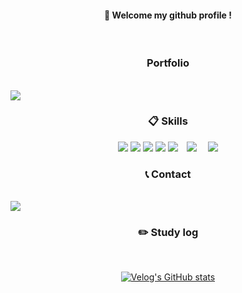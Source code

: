 <div align="center"> 

####  :wave: Welcome my github profile !
 
 <br/>

 
### Portfolio

<br/>

<div style="display:flex; flex-direction:row;">
    <a href="https://plausible-canopy-e4b.notion.site/Portfolio-406e18cb6b234867b14e84796f0e8d1b?pvs=4">
        <img src="https://img.shields.io/badge/Notion-000000?style=for-the-badge&logo=Notion&logoColor=#000000"> 
    </a>
</div>
  
###  :clipboard: Skills


<img src="https://img.shields.io/badge/Python-3776AB?style=for-the-badge&logo=Python&logoColor=white"/>
<img src="https://img.shields.io/badge/Scikit-learn-F7931E?style=for-the-badge&logo=Scikit-learn&logoColor=white"/>
<img src="https://img.shields.io/badge/Tensorflow-FF6F00?style=for-the-badge&logo=Tensorflow&logoColor=white"/>
<img src="https://img.shields.io/badge/Pytorch-EE4C2C?style=for-the-badge&logo=Pytorch&logoColor=white"/>
<img src="https://img.shields.io/badge/R-276DC3?style=for-the-badge&logo=R&logoColor=white"/>
<img src="https://img.shields.io/badge/MySQL-4479A1?style=for-the-badge&logo=MySQL&logoColor=white" style="height : auto; margin-left : 10px; margin-right : 10px;"/></a>&nbsp;
<img src="https://img.shields.io/badge/Tableau-E97627?style=for-the-badge&logo=Tableau&logoColor=white"/>
 
   <br/>

### 📞 Contact

<br/>

<div style="display:flex; flex-direction:row;">
    <a href="mailto:qeqw3435@naver.com">
        <img src="https://img.shields.io/badge/Naver-000000?style=for-the-badge&logo=Naver&logoColor=#03C75A"> 
    </a>
</div>

 
### :pencil2: Study log

 <br/>
    
[![Velog's GitHub stats](https://velog-readme-stats.vercel.app/api?name=dandelion_26&slug=Chapter-1&color=dark&)](https://velog.io/@dandelion_26)

</div>




    
<!--
**Eastha0526/Eastha0526** is a ✨ _special_ ✨ repository because its `README.md` (this file) appears on your GitHub profile.

### Education

- MIS and Applied Data Science bachelor's degree in Myongji University (2018.03 ~ Now)

### Conference

- 2023 한국 정보 기술 학회 "음악적 특성에 따른 한국 음원 시장 성공요인 분석"
- 2023 한국 디지털 콘텐츠 학회 "AMI 데이터를 활용한 에너지 최적화 기계학습 모형개발"

### Certificate

- 빅데이터분석기사 (23.07)
- AICE ASSOCIATE (23.07)
- 데이터분석 준전문가 ADsP (22.09)

### Award

- 2022 서울 디지털 재단, 서울 시민 데이터를 활용한 도시 문제 해결 경진대회 장려상
- 2023 한국정보기술학회, 2023 하계종합학술대회 및 대학생 논문경진대회 우수논문상
- 2023 한국디지털콘텐츠학회, 2023 하계종합학술대회 및 대학생논문경진대회 동상

### Paper

- "AMI 데이터를 활용한 딥러닝 기반의 에너지 사용량 예측 모델" - 김동하, 이한준 (Journal of KIIT)
  - Deep-learning based Predictive Model For Energy Consumption using AMI Data

### Project

|프로젝트 명|기간|역할|링크|비고|
|:---:|:---:|:--:|:---:|:---:|
|서울 시민데이터를 활용한 도시문제 해결 경진대회|22.10.03 ~ 22.10.14|데이터 수집</br>데이터 시각화</br>전처리</br>AI 모델링|https://github.com/Eastha0526/Seoul||
|AI Challenge for Biodiversity|22.10.05 ~ 22.10.31|AI 모델링, </br> 프로젝트 관리|https://github.com/Eastha0526/sk_bio_2022||
|한국 음원시장 성공요인 분석|22.11 ~ 22.12|데이터 수집</br>EDA</br>모델링|https://github.com/Eastha0526/kpop_market_Success-Factors|우수논문상 수상|
|제 4회 2023 연구 개발특구 AI SPARK 챌린지|23.04 ~ 23.04|모델링|https://github.com/Eastha0526/ai_spark_annomaly_detection||
|BDA 데이터분석 활용 공모전 (CJ 제일제당)|23.05.18 ~ 23.05.26|AI 모델링 </br> XAI 활용</br> 마케팅 인사이트 제시|https://github.com/Eastha0526/CJ||
|AMI 데이터를 활용한 에너지 최적화 기계학습 모형 제작|23.05.18 ~ 23.06.01|프로젝트 관리 </br> 데이터 분석</br> AI 모델 제작|https://github.com/Eastha0526/AMI|동상, KCI 개제|
|제 5회 Future Finance A.I. Challenge|23.07.21 ~ 23.08.20|추천 시스템 제작|https://github.com/km0228kr/KB_RANG||
|LG Aimers 3기 오프라인 해커톤|23.09.16 ~ 23.09.17|시계열 모델 제작|https://github.com/Eastha0526/LG_aimers||

##### Additional Project

|프로젝트명|프로젝트기간|설명|주최/주관|사용기술|
|:---:|:---:|:---:|:---:|:--:|
|탄소중립을 위한 기후 기술 정보 시각화경진대회|22.07 ~ 22.07|탄소 중립을 위한 기후 기술 시각회|녹색기술센터, 데이콘|Tabluea|
|제주도 도로 교통량 예측 AI 경진대회|22.10 ~ 22.11|제주도 도로 교통량 예측 AI 알고리즘 개발|제주테크노파크, 제주특별자치도, 데이콘|XGBoost, Pycaret|
|2023 교원그룹 AI OCR 챌린지|22.12 ~ 23.01|손글씨 인식 AI 모델 개발|(주) 교원, 데이콘|OCR|
|제1회 코스포 x 데이콘 자동차 충돌 분석 AI 경진대회|23.02 ~ 23.03|블랙박스 영상으로부터 자동차의 충돌 상황 분석 AI 모델 개발|코리아스타트업포럼(사), 데이콘|Timesformer|
|한국어 문서 생성 요약|23.03 ~ 23.03|LLM을 활용한 문서 요약 모델 제작|AI Connect|GPT|
|도배 하자 유형 분류 AI 경진대회|23.04 ~ 23.05|도배의 하자 유형을 정확하게 분류하는 AI 모델 개발|한솔 데코, 데이콘|Efficient Net|
|2023 광진구 빅데이터 분석 공모전|23.04 ~ 23.05|광진구 사회 문제인 주차문제를 객체탐지 모델로 해결 제안|광진구|YOLO|
|합성데이터 기반 객체탐지 AI 경진대회|23.05 ~ 23.06|합성데이터를 활용한 자동차 객체탐지 AI 모델 제작|비솔(VISOL), 데이콘|YOLO|
|월간 데이콘 법원 판결 예측 AI 경진대회|23.06 ~ 23.07|법원 판결문 예측 AI 모델 개발|데이콘|BERT|
|생성 이미지 판별|23.07 ~ 23.07|생성 AI로 생성한 가짜 이미지를 판별하는 AI 모델 개발|AI Connect|Efficient Net|

qeqw3435@naver.com
인스타그램

    <a href="https://www.instagram.com/easth526/">
        <img src="https://img.shields.io/badge/Instagram-E4405F?style=for-the-badge&logo=Instagram&logoColor=white"> 
    </a>

로고들

<img src="https://img.shields.io/badge/Anaconda-44A833?style=for-the-badge&logo=Anaconda&logoColor=white"/>
<img src="https://img.shields.io/badge/github-181717?style=for-the-badge&logo=github&logoColor=white">
<img src="https://img.shields.io/badge/VSCode-007ACC?style=for-the-badge&logo=VisualStudioCode&logoColor=white">



처음헤더

![header](https://capsule-render.vercel.app/api?type=waving&color=timeGradient&text=Welcome%20to%20My%20GitHub%20👋&animation=twinkling&fontSize=35&fontAlignY=40&fontAlign=70&height=250)

![header](https://capsule-render.vercel.app/api?type=waving&color=auto&height=300&section=header&text=Welcome-my-github-profile&fontSize=45)


![header](https://capsule-render.vercel.app/api?type=cylinder&color=000000&height=150&section=header&text=980526&fontColor=ffffff&fontSize=70&animation=fadeIn&fontAlignY=55&desc=%20&descAlignY=62&descAlign=62)


[![willianrod's wakatime stats](https://github-readme-stats.vercel.app/api/wakatime?username=Eastha0526)](https://github.com/anuraghazra/github-readme-stats)

깃헙스탯보기
![Anurag's GitHub stats](https://github-readme-stats.vercel.app/api?username=Eastha0526&show_icons=true&theme=radical)
깃헙 사용 언어 보기
<img src="https://github-readme-stats.vercel.app/api/top-langs/?username=Eastha0526&layout=compact"><br><br>

Here are some ideas to get you started:

- 🔭 I’m currently working on ...
- 🌱 I’m currently learning ...
- 👯 I’m looking to collaborate on ...
- 🤔 I’m looking for help with ...
- 💬 Ask me about ...
- 📫 How to reach me: ...
- 😄 Pronouns: ...
- ⚡ Fun fact: ...
-->
